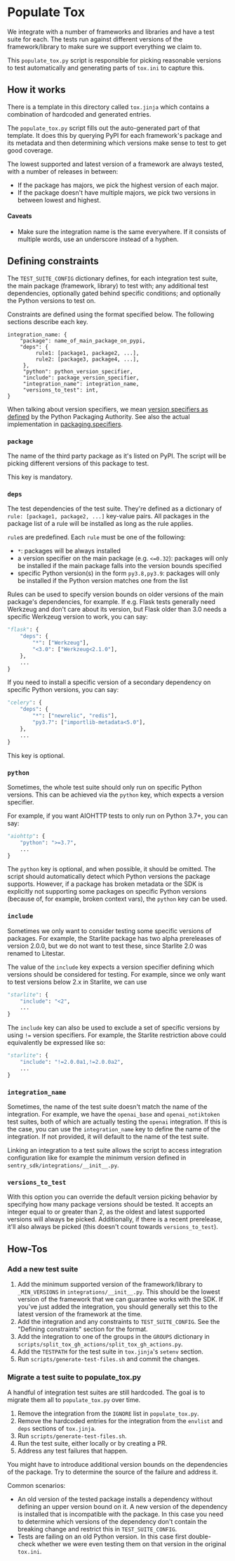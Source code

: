 # Populate Tox

We integrate with a number of frameworks and libraries and have a test suite for
each. The tests run against different versions of the framework/library to make
sure we support everything we claim to.

This `populate_tox.py` script is responsible for picking reasonable versions to
test automatically and generating parts of `tox.ini` to capture this.

## How it works

There is a template in this directory called `tox.jinja` which contains a
combination of hardcoded and generated entries.

The `populate_tox.py` script fills out the auto-generated part of that template.
It does this by querying PyPI for each framework's package and its metadata and
then determining which versions make sense to test to get good coverage.

The lowest supported and latest version of a framework are always tested, with
a number of releases in between:
- If the package has majors, we pick the highest version of each major.
- If the package doesn't have multiple majors, we pick two versions in between
  lowest and highest.

#### Caveats

- Make sure the integration name is the same everywhere. If it consists of
  multiple words, use an underscore instead of a hyphen.

## Defining constraints

The `TEST_SUITE_CONFIG` dictionary defines, for each integration test suite,
the main package (framework, library) to test with; any additional test
dependencies, optionally gated behind specific conditions; and optionally
the Python versions to test on.

Constraints are defined using the format specified below. The following sections describe each key.

```
integration_name: {
    "package": name_of_main_package_on_pypi,
    "deps": {
         rule1: [package1, package2, ...],
         rule2: [package3, package4, ...],
     },
     "python": python_version_specifier,
     "include": package_version_specifier,
     "integration_name": integration_name,
     "versions_to_test": int,
}
```

When talking about version specifiers, we mean
[version specifiers as defined](https://packaging.python.org/en/latest/specifications/version-specifiers/#id5)
by the Python Packaging Authority. See also the actual implementation
in [packaging.specifiers](https://packaging.pypa.io/en/stable/specifiers.html).

### `package`

The name of the third party package as it's listed on PyPI. The script will
be picking different versions of this package to test.

This key is mandatory.

### `deps`

The test dependencies of the test suite. They're defined as a dictionary of
`rule: [package1, package2, ...]` key-value pairs. All packages
in the package list of a rule will be installed as long as the rule applies.

`rule`s are predefined. Each `rule` must be one of the following:
  - `*`: packages will be always installed
  - a version specifier on the main package (e.g. `<=0.32`): packages will only
    be installed if the main package falls into the version bounds specified
  - specific Python version(s) in the form `py3.8,py3.9`: packages will only be
    installed if the Python version matches one from the list

Rules can be used to specify version bounds on older versions of the main
package's dependencies, for example. If e.g. Flask tests generally need
Werkzeug and don't care about its version, but Flask older than 3.0 needs
a specific Werkzeug version to work, you can say:

```python
"flask": {
    "deps": {
        "*": ["Werkzeug"],
        "<3.0": ["Werkzeug<2.1.0"],
    },
    ...
}
```

If you need to install a specific version of a secondary dependency on specific
Python versions, you can say:

```python
"celery": {
    "deps": {
        "*": ["newrelic", "redis"],
        "py3.7": ["importlib-metadata<5.0"],
    },
    ...
}
```
This key is optional.

### `python`

Sometimes, the whole test suite should only run on specific Python versions.
This can be achieved via the `python` key, which expects a version specifier.

For example, if you want AIOHTTP tests to only run on Python 3.7+, you can say:

```python
"aiohttp": {
    "python": ">=3.7",
    ...
}
```

The `python` key is optional, and when possible, it should be omitted. The script
should automatically detect which Python versions the package supports.
However, if a package has broken
metadata or the SDK is explicitly not supporting some packages on specific
Python versions (because of, for example, broken context vars), the `python`
key can be used.

### `include`

Sometimes we only want to consider testing some specific versions of packages.
For example, the Starlite package has two alpha prereleases of version 2.0.0, but
we do not want to test these, since Starlite 2.0 was renamed to Litestar.

The value of the `include` key expects a version specifier defining which
versions should be considered for testing. For example, since we only want to test
versions below 2.x in Starlite, we can use

```python
"starlite": {
    "include": "<2",
    ...
}
```

The `include` key can also be used to exclude a set of specific versions by using
`!=` version specifiers. For example, the Starlite restriction above could equivalently
be expressed like so:


```python
"starlite": {
    "include": "!=2.0.0a1,!=2.0.0a2",
    ...
}
```

### `integration_name`

Sometimes, the name of the test suite doesn't match the name of the integration.
For example, we have the `openai_base` and `openai_notiktoken` test suites, both
of which are actually testing the `openai` integration. If this is the case, you can use the `integration_name` key to define the name of the integration. If not provided, it will default to the name of the test suite.

Linking an integration to a test suite allows the script to access integration configuration like for example the minimum version defined in `sentry_sdk/integrations/__init__.py`.

### `versions_to_test`

With this option you can override the default version picking behavior by specifying how many package versions should be tested. It accepts an integer equal to or greater than 2, as the oldest and latest supported versions will always be picked. Additionally, if there is a recent prerelease, it'll also always be picked (this doesn't count towards `versions_to_test`).


## How-Tos

### Add a new test suite

1. Add the minimum supported version of the framework/library to `_MIN_VERSIONS`
   in `integrations/__init__.py`. This should be the lowest version of the
   framework that we can guarantee works with the SDK. If you've just added the
   integration, you should generally set this to the latest version of the framework
   at the time.
2. Add the integration and any constraints to `TEST_SUITE_CONFIG`. See the
   "Defining constraints" section for the format.
3. Add the integration to one of the groups in the `GROUPS` dictionary in
   `scripts/split_tox_gh_actions/split_tox_gh_actions.py`.
4. Add the `TESTPATH` for the test suite in `tox.jinja`'s `setenv` section.
5. Run `scripts/generate-test-files.sh` and commit the changes.

### Migrate a test suite to populate_tox.py

A handful of integration test suites are still hardcoded. The goal is to migrate
them all to `populate_tox.py` over time.

1. Remove the integration from the `IGNORE` list in `populate_tox.py`.
2. Remove the hardcoded entries for the integration from the `envlist` and `deps` sections of `tox.jinja`.
3. Run `scripts/generate-test-files.sh`.
4. Run the test suite, either locally or by creating a PR.
5. Address any test failures that happen.

You might have to introduce additional version bounds on the dependencies of the
package. Try to determine the source of the failure and address it.

Common scenarios:
- An old version of the tested package installs a dependency without defining
  an upper version bound on it. A new version of the dependency is installed that
  is incompatible with the package. In this case you need to determine which
  versions of the dependency don't contain the breaking change and restrict this
  in `TEST_SUITE_CONFIG`.
- Tests are failing on an old Python version. In this case first double-check
  whether we were even testing them on that version in the original `tox.ini`.
